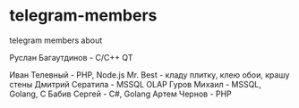 # telegram-members
telegram members about

Руслан Багаутдинов - С/C++ QT

Иван Телевный - PHP, Node.js
Mr. Best - кладу плитку, клею обои, крашу стены
Дмитрий Сератила - MSSQL OLAP
Гуров Михаил - MSSQL, Golang, C
Бабив Сергей - C#, Golang
Артем Чернов - PHP
